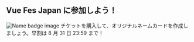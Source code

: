 ## Vue Fes Japan に参加しよう！

![Name badge image](/images/cta/ticket.png)
チケットを購入して、オリジナルネームカードを作成しましょう。早割は 8 月 31 日 23:59 まで！
